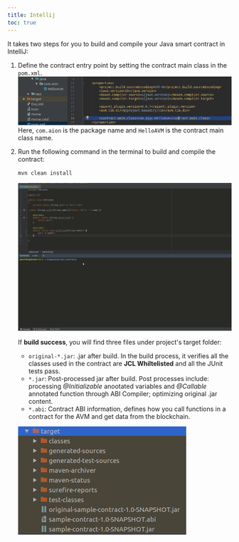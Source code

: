 ```yaml
---
title: Intellij
toc: true
---
```

It  takes two steps for you to build and compile your Java smart contract in IntelliJ:

1. Define the contract entry point by setting the contract main class in the `pom.xml`.  
 ![Define the entry point](/developers/fundamentals/compile/images/contract-entry-point.png)
Here, `com.aion` is the package name and `HelloAVM` is the contract main class name.

2. Run the following command in the terminal to build and compile the contract:

    ```sh
    mvn clean install
    ```

    ![compile the contract](/developers/fundamentals/compile/images/intellij-compile.gif)

    If **build success**, you will find three files under project's target folder:
    * `original-*.jar`: .jar after build. In the build process, it verifies all the classes used in the contract are **JCL Whiltelisted** and all the JUnit tests pass.
    * `*.jar`: Post-processed jar after build. Post processes include: processing *@Initializable* anootated variables and *@Callable* annotated function through ABI Compiler; optimizing original .jar content.
    * `*.abi`: Contract ABI information, defines how you call functions in a contract for the AVM and get data from the blockchain.
  
    ![result](/developers/fundamentals/compile/images/jars-and-abi.png)
